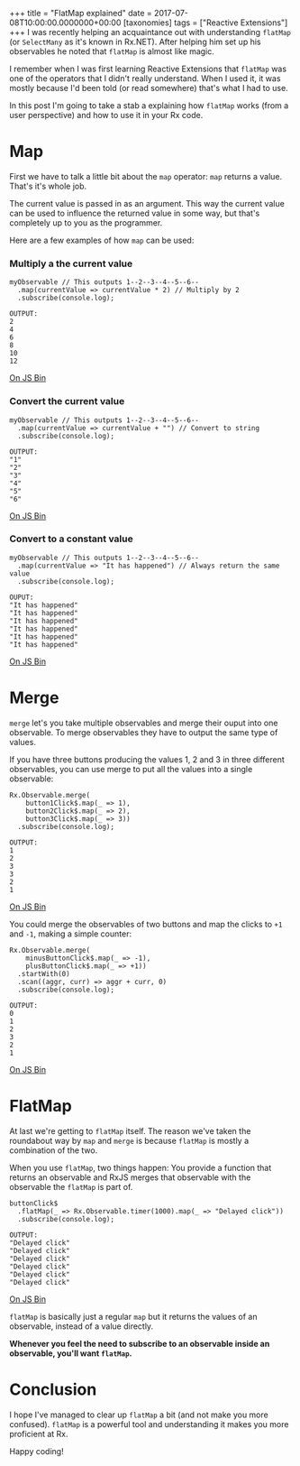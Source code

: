 +++
title = "FlatMap explained"
date = 2017-07-08T10:00:00.0000000+00:00
[taxonomies]
tags = ["Reactive Extensions"]
+++
I was recently helping an acquaintance out with understanding `flatMap` (or `SelectMany` as it's known in Rx.NET). After helping him set up his observables he noted that `flatMap` is almost like magic.

I remember when I was first learning Reactive Extensions that `flatMap` was one of the operators that I didn't really understand. When I used it, it was mostly because I'd been told (or read somewhere) that's what I had to use.

In this post I'm going to take a stab a explaining how `flatMap` works (from a user perspective) and how to use it in your Rx code.

# Map

First we have to talk a little bit about the `map` operator: `map` returns a value. That's it's whole job.

The current value is passed in as an argument. This way the current value can be used to influence the returned value in some way, but that's completely up to you as the programmer.

Here are a few examples of how `map` can be used:

### Multiply a the current value

```
myObservable // This outputs 1--2--3--4--5--6--
  .map(currentValue => currentValue * 2) // Multiply by 2
  .subscribe(console.log);

OUTPUT:
2
4
6
8
10
12
```

[On JS Bin](http://jsbin.com/buqemim/2/edit?js,console)

### Convert the current value

```
myObservable // This outputs 1--2--3--4--5--6--
  .map(currentValue => currentValue + "") // Convert to string
  .subscribe(console.log);

OUTPUT:
"1"
"2"
"3"
"4"
"5"
"6"
```

[On JS Bin](http://jsbin.com/kezamo/3/edit?js,console)

### Convert to a constant value

```
myObservable // This outputs 1--2--3--4--5--6--
  .map(currentValue => "It has happened") // Always return the same value
  .subscribe(console.log);

OUPUT:
"It has happened"
"It has happened"
"It has happened"
"It has happened"
"It has happened"
"It has happened"
```

[On JS Bin](http://jsbin.com/diwayeg/2/edit?js,console)

# Merge

`merge` let's you take multiple observables and merge their ouput into one observable. To merge observables they have to output the same type of values.

If you have three buttons producing the values 1, 2 and 3 in three different observables, you can use merge to put all the values into a single observable:

```
Rx.Observable.merge(
    button1Click$.map(_ => 1),
    button2Click$.map(_ => 2),
    button3Click$.map(_ => 3))
  .subscribe(console.log);

OUTPUT:
1
2
3
3
2
1
```

[On JS Bin](http://jsbin.com/wafeguy/2/edit?html,js,console,output)

You could merge the observables of two buttons and map the clicks to `+1` and `-1`, making a simple counter:

```
Rx.Observable.merge(
    minusButtonClick$.map(_ => -1),
    plusButtonClick$.map(_ => +1))
  .startWith(0)
  .scan((aggr, curr) => aggr + curr, 0)
  .subscribe(console.log);

OUTPUT:
0
1
2
3
2
1
```

[On JS Bin](http://jsbin.com/vomijej/edit?html,js,console,output)

# FlatMap

At last we're getting to `flatMap` itself. The reason we've taken the roundabout way by `map` and `merge` is because `flatMap` is mostly a combination of the two.

When you use `flatMap`, two things happen: You provide a function that returns an observable and RxJS merges that observable with the observable the `flatMap` is part of.

```
buttonClick$
  .flatMap(_ => Rx.Observable.timer(1000).map(_ => "Delayed click"))
  .subscribe(console.log);

OUTPUT:
"Delayed click"
"Delayed click"
"Delayed click"
"Delayed click"
"Delayed click"
"Delayed click"
```

[On JS Bin](http://jsbin.com/huxunel/2/edit?html,js,console,output)

`flatMap` is basically just a regular `map` but it returns the values of an observable, instead of a value directly.

**Whenever you feel the need to subscribe to an observable inside an observable, you'll want `flatMap`.**

# Conclusion

I hope I've managed to clear up `flatMap` a bit (and not make you more confused). `flatMap` is a powerful tool and understanding it makes you more proficient at Rx.

Happy coding!
